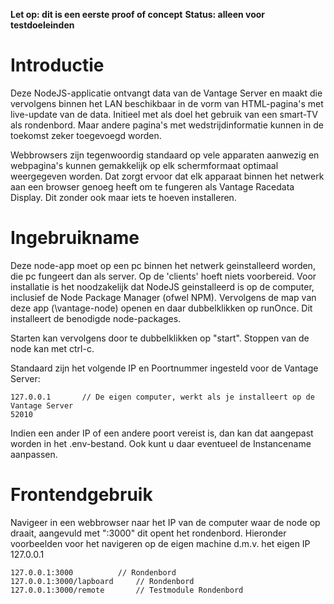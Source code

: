 **Let op: dit is een eerste proof of concept**
**Status: alleen voor testdoeleinden**

# Introductie
Deze NodeJS-applicatie ontvangt data van de Vantage Server en maakt die vervolgens binnen het LAN beschikbaar in de vorm van HTML-pagina's met live-update van de data. Initieel met als doel het gebruik van een smart-TV als rondenbord. Maar andere pagina's met wedstrijdinformatie kunnen in de toekomst zeker toegevoegd worden.

Webbrowsers zijn tegenwoordig standaard op vele apparaten aanwezig en webpagina's kunnen gemakkelijk op elk schermformaat optimaal weergegeven worden. Dat zorgt ervoor dat elk apparaat binnen het netwerk aan een browser genoeg heeft om te fungeren als Vantage Racedata Display. Dit zonder ook maar iets te hoeven installeren.

# Ingebruikname
Deze node-app moet op een pc binnen het netwerk geinstalleerd worden, die pc fungeert dan als server. Op de 'clients' hoeft niets voorbereid. Voor installatie is het noodzakelijk dat NodeJS geinstalleerd is op de computer, inclusief de Node Package Manager (ofwel NPM). Vervolgens de map van deze app (\vantage-node) openen en daar dubbelklikken op runOnce. Dit installeert de benodigde node-packages.

Starten kan vervolgens door te dubbelklikken op "start". Stoppen van de node kan met ctrl-c.

Standaard zijn het volgende IP en Poortnummer ingesteld voor de Vantage Server:

	127.0.0.1		// De eigen computer, werkt als je installeert op de Vantage Server
	52010
	
Indien een ander IP of een andere poort vereist is, dan kan dat aangepast worden in het .env-bestand. Ook kunt u daar eventueel de Instancename aanpassen.

# Frontendgebruik
Navigeer in een webbrowser naar het IP van de computer waar de node op draait, aangevuld met ":3000" dit opent het rondenbord. Hieronder voorbeelden voor het navigeren op de eigen machine d.m.v. het eigen IP 127.0.0.1

	127.0.0.1:3000			// Rondenbord
	127.0.0.1:3000/lapboard		// Rondenbord
	127.0.0.1:3000/remote		// Testmodule Rondenbord
